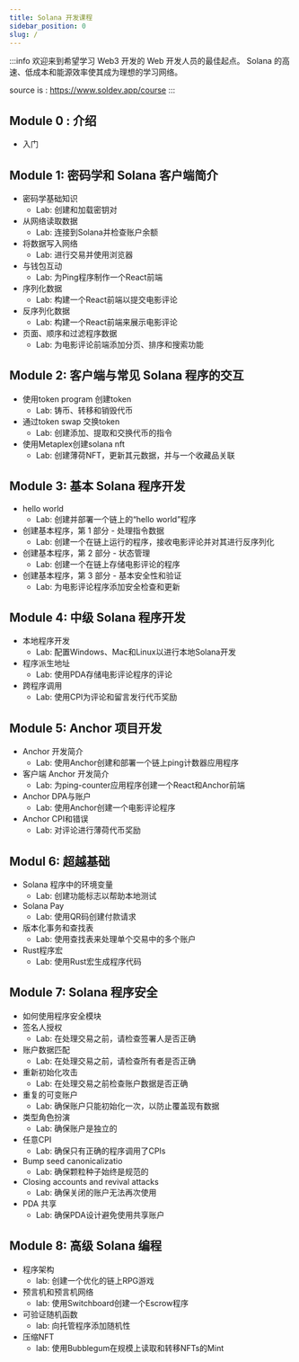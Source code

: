 ```yaml
---
title: Solana 开发课程
sidebar_position: 0
slug: /
---
```


:::info
欢迎来到希望学习 Web3 开发的 Web 开发人员的最佳起点。 Solana 的高速、低成本和能源效率使其成为理想的学习网络。

source is : https://www.soldev.app/course
:::


## Module 0 : 介绍

- 入门

## Module 1:  密码学和 Solana 客户端简介

- 密码学基础知识
    - Lab: 创建和加载密钥对
- 从网络读取数据
    - Lab: 连接到Solana并检查账户余额
- 将数据写入网络
    - Lab: 进行交易并使用浏览器
- 与钱包互动
    - Lab: 为Ping程序制作一个React前端
- 序列化数据
    - Lab: 构建一个React前端以提交电影评论
- 反序列化数据
    - Lab: 构建一个React前端来展示电影评论
- 页面、顺序和过滤程序数据
    - Lab: 为电影评论前端添加分页、排序和搜索功能

## Module 2: 客户端与常见 Solana 程序的交互

- 使用token program 创建token
    - Lab: 铸币、转移和销毁代币
- 通过token swap 交换token
    - Lab: 创建添加、提取和交换代币的指令
- 使用Metaplex创建solana nft
    - Lab: 创建薄荷NFT，更新其元数据，并与一个收藏品关联

## Module 3: 基本 Solana 程序开发

- hello world
    - Lab: 创建并部署一个链上的“hello world”程序
- 创建基本程序，第 1 部分 - 处理指令数据
    - Lab: 创建一个在链上运行的程序，接收电影评论并对其进行反序列化
- 创建基本程序，第 2 部分 - 状态管理
    - Lab: 创建一个在链上存储电影评论的程序
- 创建基本程序，第 3 部分 - 基本安全性和验证
    - Lab: 为电影评论程序添加安全检查和更新


## Module 4: 中级 Solana 程序开发

- 本地程序开发
    - Lab: 配置Windows、Mac和Linux以进行本地Solana开发
- 程序派生地址
    - Lab: 使用PDA存储电影评论程序的评论
- 跨程序调用
    - Lab: 使用CPI为评论和留言发行代币奖励

## Module 5: Anchor 项目开发

- Anchor 开发简介
    - Lab: 使用Anchor创建和部署一个链上ping计数器应用程序
- 客户端 Anchor 开发简介
    - Lab: 为ping-counter应用程序创建一个React和Anchor前端
- Anchor DPA与账户
    - Lab: 使用Anchor创建一个电影评论程序
- Anchor CPI和错误
    - Lab: 对评论进行薄荷代币奖励

## Modul 6: 超越基础

- Solana 程序中的环境变量
    - Lab: 创建功能标志以帮助本地测试
- Solana Pay
    - Lab: 使用QR码创建付款请求
- 版本化事务和查找表
    - Lab: 使用查找表来处理单个交易中的多个账户
- Rust程序宏
    - Lab: 使用Rust宏生成程序代码

## Module 7: Solana 程序安全

- 如何使用程序安全模块
- 签名人授权
    - Lab: 在处理交易之前，请检查签署人是否正确
- 账户数据匹配
    - Lab: 在处理交易之前，请检查所有者是否正确
- 重新初始化攻击
    - Lab: 在处理交易之前检查账户数据是否正确
- 重复的可变账户
    - Lab: 确保账户只能初始化一次，以防止覆盖现有数据
- 类型角色扮演
    - Lab: 确保账户是独立的
- 任意CPI
    - Lab: 确保只有正确的程序调用了CPIs
- Bump seed canonicalizatio
    - Lab: 确保颗粒种子始终是规范的
- Closing accounts and revival attacks
    - Lab: 确保关闭的账户无法再次使用
- PDA 共享
    - Lab: 确保PDA设计避免使用共享账户

## Module 8: 高级 Solana 编程

- 程序架构
    - lab: 创建一个优化的链上RPG游戏
- 预言机和预言机网络
    - lab: 使用Switchboard创建一个Escrow程序
- 可验证随机函数
    - lab: 向托管程序添加随机性
- 压缩NFT
    - lab: 使用Bubblegum在规模上读取和转移NFTs的Mint

